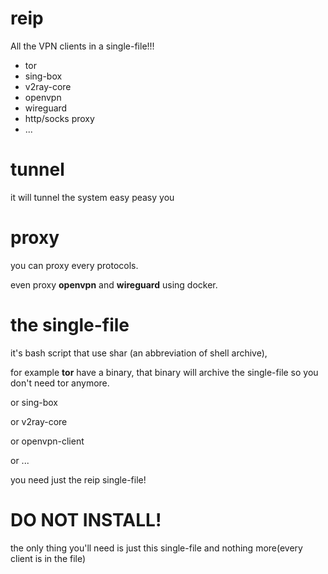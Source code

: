 # reip
All the VPN clients in a single-file!!!
- tor
- sing-box
- v2ray-core
- openvpn
- wireguard
- http/socks proxy
- ...

# tunnel
it will tunnel the system easy peasy you

# proxy
you can proxy every protocols.

even proxy **openvpn** and **wireguard** using docker.

# the single-file
it's bash script that use shar (an abbreviation of shell archive),

for example **tor** have a binary, that binary will archive the single-file so you don't need tor anymore.

or sing-box

or v2ray-core

or openvpn-client

or ...

you need just the reip single-file!

# DO NOT INSTALL!
the only thing you'll need is just this single-file and nothing more(every client is in the file)